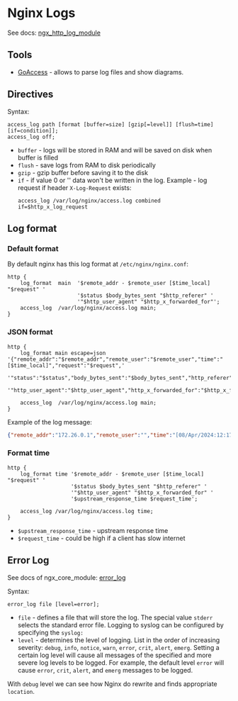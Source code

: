 # Nginx Logs

See docs: [ngx_http_log_module](https://nginx.org/en/docs/http/ngx_http_log_module.html)

## Tools

- [GoAccess](https://goaccess.io/) - allows to parse log files and show diagrams.

## Directives

Syntax:	

```nginx
access_log path [format [buffer=size] [gzip[=level]] [flush=time] [if=condition]];
access_log off;
```

- `buffer` - logs will be stored in RAM and will be saved on disk when buffer is filled
- `flush` - save logs from RAM to disk periodically
- `gzip` - gzip buffer before saving it to the disk
- `if` - if value 0 or '' data won't be written in the log. Example - log request if header `X-Log-Request` exists:
    ```nginx
    access_log /var/log/nginx/access.log combined if=$http_x_log_request
    ```

## Log format

### Default format

By default nginx has this log format at `/etc/nginx/nginx.conf`:

```nginx
http {
    log_format  main  '$remote_addr - $remote_user [$time_local] "$request" '
                      '$status $body_bytes_sent "$http_referer" '
                      '"$http_user_agent" "$http_x_forwarded_for"';
    access_log  /var/log/nginx/access.log main;
}
```

### JSON format

```nginx
http {
    log_format main escape=json '{"remote_addr":"$remote_addr","remote_user":"$remote_user","time":"[$time_local]","request":"$request",'
     '"status":"$status","body_bytes_sent":"$body_bytes_sent","http_referer":"$http_referer",'
     '"http_user_agent":"$http_user_agent","http_x_forwarded_for":"$http_x_forwarded_for"}';

    access_log  /var/log/nginx/access.log main;
}
```

Example of the log message:

```json
{"remote_addr":"172.26.0.1","remote_user":"","time":"[08/Apr/2024:12:17:58 +0000]","request":"GET / HTTP/1.1","status":"304","body_bytes_sent":"0","http_referer":"","http_user_agent":"Mozilla/5.0 (Windows NT 10.0; Win64; x64) AppleWebKit/537.36 (KHTML, like Gecko) Chrome/123.0.0.0 Safari/537.36","http_x_forwarded_for":""}
```

### Format time

```nginx
http {
    log_format time '$remote_addr - $remote_user [$time_local] "$request" '
                    '$status $body_bytes_sent "$http_referer" '
                    '"$http_user_agent" "$http_x_forwarded_for" '
                    '$upstream_response_time $request_time';

    access_log /var/log/nginx/access.log time;
}
```
- `$upstream_response_time` - upstream response time
- `$request_time` - could be high if a client has slow internet

## Error Log

See docs of ngx_core_module: [error_log](https://nginx.org/en/docs/ngx_core_module.html#error_log)

Syntax:

```
error_log file [level=error];
```
- `file` - defines a file that will store the log. The special value `stderr` selects the standard error file. Logging to syslog can be configured by specifying the `syslog:`
- `level` - determines the level of logging. List in the order of increasing severity: `debug`, `info`, `notice`, `warn`, `error`, `crit`, `alert`, `emerg`.
    Setting a certain log level will cause all messages of the specified and more severe log levels to be logged. 
    For example, the default level `error` will cause `error`, `crit`, `alert`, and `emerg` messages to be logged.

With `debug` level we can see how Nginx do rewrite and finds appropriate `location`.

